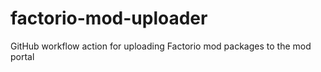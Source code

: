 # factorio-mod-uploader
GitHub workflow action for uploading Factorio mod packages to the mod portal
